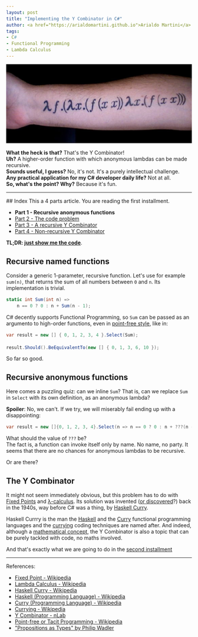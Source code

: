 ```yaml
---
layout: post
title: "Implementing the Y Combinator in C#"
author: <a href="https://arialdomartini.github.io">Arialdo Martini</a>
tags:
- C#
- Functional Programming
- Lambda Calculus
---
```

![A tattoo with the Y Combinator](static/img/y-combinator/y-combinator.jpg)

**What the heck is that?** That's the Y Combinator!<br/>
**Uh?** A higher-order function with which anonymous lambdas can be made recursive.<br/>
**Sounds useful, I guess?** No, it's not. It's a purely intellectual challenge.<br/>
**Any practical application for my C# developer daily life?** Not at all.<br/>
**So, what's the point? Why?** Because it's fun.



<!--more-->
<hr/>
## Index
This a 4 parts article. You are reading the first installment.

* **Part 1 - Recursive anonymous functions**
* [Part 2 - The code problem][part-2]
* [Part 3 - A recursive Y Combinator][part-3]
* [Part 4 - Non-recursive Y Combinator][part-4]

**TL;DR: [just show me the code][just-show-me-the-code]**.


## Recursive named functions
Consider a generic 1-parameter, recursive function. Let's use for example `sum(n)`, that returns the sum of all numbers between `0` and `n`. Its implementation is trivial.

```csharp
static int Sum(int n) =>
    n == 0 ? 0 : n + Sum(n - 1);
```

C# decently supports Functional Programming, so `Sum` can be passed as an argumento to high-order functions, even in [point-free style][point-free], like in:

```csharp
var result = new [] { 0, 1, 2, 3, 4 }.Select(Sum);

result.Should().BeEquivalentTo(new [] { 0, 1, 3, 6, 10 });
```

So far so good.

## Recursive anonymous functions
Here comes a puzzling quiz: can we inline `Sum`? That is, can we replace `Sum` in `Select` with its own definition, as an anonymous lambda?

**Spoiler**: No, we can't. If we try, we will miserably fail ending up with a disappointing:


```csharp
var result = new []{0, 1, 2, 3, 4}.Select(n => n == 0 ? 0 : n + ???(n - 1));
```


What should the value of `???` be?<br/>
The fact is, a function can invoke itself only by name. No name, no party. It seems that there are no chances for anonymous lambdas to be recursive.

Or are there?

## The Y Combinator
It might not seem immediately obvious, but this problem has to do with [Fixed Points][fixed-point] and [λ-calculus][lambda-calculus]. Its solution was invented ([or discovered][propositions-as-types]?) back in the 1940s, way before C# was a thing, by [Haskell Curry][haskell-curry].<br/>

Haskell Currry is the man the [Haskell][haskell] and the [Curry][curry] functional programming languages and the [currying][currying] coding techniques are named after. And indeed, although a [mathematical concept][y-combinator-ncatlab], the Y Combinator is also a topic that can be purely tackled with code, no maths involved.

And that's exactly what we are going to do in the [second installment][part-2]

<hr />

References:

* [Fixed Point - Wikipedia][fixed-point]
* [Lambda Calculus - Wikipedia][lambda-calculus]
* [Haskell Curry - Wikipedia][haskell-curry]
* [Haskell (Programming Language) - Wikipedia][haskell]
* [Curry (Programming Language) - Wikipedia][curry]
* [Currying - Wikipedia][currying]
* [Y Combinator - nLab][y-combinator-ncatlab]
* [Point-free or Tacit Programming - Wikipedia][point-free]
* ["Propositions as Types" by Philip Wadler][propositions-as-types]


[fixed-point]: https://en.wikipedia.org/wiki/Fixed_point_%28mathematics%29
[lambda-calculus]: https://en.wikipedia.org/wiki/Lambda_calculus
[haskell-curry]: https://en.wikipedia.org/wiki/Haskell_Curry
[haskell]: https://en.wikipedia.org/wiki/Haskell
[Curry]: https://en.wikipedia.org/wiki/Curry_(programming_language)
[currying]: https://en.wikipedia.org/wiki/Currying
[y-combinator-ncatlab]: https://ncatlab.org/nlab/show/fixed-point+combinator
[point-free]: https://en.wikipedia.org/wiki/Tacit_programming
[propositions-as-types]: https://www.youtube.com/watch?v=IOiZatlZtGU

[just-show-me-the-code]: y-combinator-in-csharp-code-only
[part-2]: y-combinator-in-csharp-part-2
[part-3]: y-combinator-in-csharp-part-3
[part-4]: y-combinator-in-csharp-part-4
